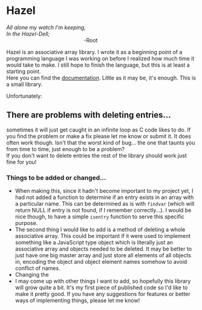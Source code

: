 # Hazel
*All alone my watch I'm keeping,*  
*In the Hazel-Dell;*  
&nbsp;&nbsp;&nbsp;&nbsp;&nbsp;&nbsp;&nbsp;&nbsp;&nbsp;&nbsp;&nbsp;&nbsp;&nbsp;&nbsp;&nbsp;&nbsp;&nbsp;&nbsp;&nbsp;&nbsp;&nbsp;&nbsp;&nbsp;&nbsp;&nbsp;&nbsp;&nbsp;&nbsp;&nbsp;&nbsp;&nbsp;&nbsp;&nbsp;&nbsp;&nbsp;&nbsp;&nbsp;&nbsp;&nbsp;&nbsp;&nbsp;&nbsp;&nbsp;&nbsp;&nbsp;&nbsp;&nbsp;&nbsp;&nbsp;&nbsp;&nbsp;&nbsp;-Root  
  
Hazel is an associative array library. I wrote it as a beginning point of a programming language I was working on before I realized how much time it would take to make. I still hope to finish the language, but this is at least a starting point.  
Here you can find the [documentation](https://github.com/chesserb/Hazel/blob/master/documentation.md). Little as it may be, it's enough. This is a small library.  
  
Unfortunately:
## There are problems with deleting entries...
sometimes it will just get caught in an infinite loop as C code likes to do. If you find the problem or make a fix please let me know or submit it.
It does often work though. Isn't that the worst kind of bug... the one that taunts you from time to time, just enough to be a problem?  
If you don't want to delete entries the rest of the library should work just fine for you!
  
  
  
### Things to be added or changed...
* When making this, since it hadn't become important to my project yet, I had not added a function to determine if an entry exists in an array with a particular name. This can be determined as is with `findvar` (which will return NULL if entry is not found, if I remember correctly...). I would be nice though, to have a simple `isentry` function to serve this specific purpose.  
* The second thing I would like to add is a method of deleting a whole associative array. This could be important if it were used to implement something like a JavaScript type object which is literally just an associative array and objects needed to be deleted. It may be better to just have one big master array and just store all elements of all objects in, encoding the object and object element names somehow to avoid conflict of names.  
* Changing the 
* I may come up with other things I want to add, so hopefully this library will grow quite a bit. It's my first piece of published code so I'd like to make it pretty good. If you have any suggestions for features or better ways of implementing things, please let me know!
